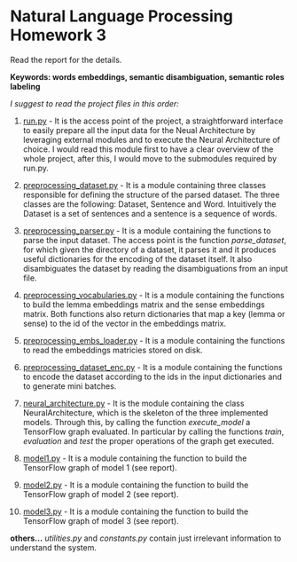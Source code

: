 # Natural Language Processing Homework 3

Read the report for the details.

**Keywords: words embeddings, semantic disambiguation, semantic roles labeling**

_I suggest to read the project files in this order:_

1. [run.py](https://github.com/matteoprata/m-natural-language-processing-hw3/blob/master/src/run.py) - It is the access point of the project, a straightforward interface to easily prepare all the input data for the Neual Architecture by leveraging external modules and to execute the Neural Architecture of choice. I would read this module first to have a clear overview of the whole project, after this, I would move to the submodules required by run.py.

2. [preprocessing_dataset.py](https://github.com/matteoprata/m-natural-language-processing-hw3/blob/master/src/preprocessing_dataset.py) - It is a module containing three classes responsible for defining the structure of the parsed dataset. The three classes are the following: Dataset, Sentence and Word. Intuitively the Dataset is a set of sentences and a sentence is a sequence of words.

3. [preprocessing_parser.py](https://github.com/matteoprata/m-natural-language-processing-hw3/blob/master/src/preprocessing_parser.py) - It is a module containing the functions to parse the input dataset. The access point is the function *parse_dataset*, for which given the directory of a dataset, it parses it and it produces useful dictionaries for the encoding of the dataset itself. It also disambiguates the dataset by reading the disambiguations from an input file.

4. [preprocessing_vocabularies.py](https://github.com/matteoprata/m-natural-language-processing-hw3/blob/master/src/preprocessing_vocabularies.py) - It is a module containing the functions to build the lemma embeddings matrix and the sense embeddings matrix. Both functions also return dictionaries that map a key (lemma or sense) to the id of the vector in the embeddings matrix.

5. [preprocessing_embs_loader.py](https://github.com/matteoprata/m-natural-language-processing-hw3/blob/master/src/preprocessing_embs_loader.py) - It is a module containing the functions to read the embeddings matricies stored on disk. 

6. [preprocessing_dataset_enc.py](https://github.com/matteoprata/m-natural-language-processing-hw3/blob/master/src/preprocessing_dataset_enc.py) - It is a module containing the functions to encode the dataset according to the ids in the input dictionaries and to generate mini batches.

7. [neural_architecture.py](https://github.com/matteoprata/m-natural-language-processing-hw3/blob/master/src/neural_architecture.py) - It is the module containing the class NeuralArchitecture, which is the skeleton of the three implemented models. Through this, by calling the function *execute_model* a TensorFlow graph evaluated. In particular by calling the functions *train*, *evaluation* and *test* the proper operations of the graph get executed.

8. [model1.py](https://github.com/matteoprata/m-natural-language-processing-hw3/blob/master/src/model1.py) - It is a module containing the function to build the TensorFlow graph of model 1 (see report).


9. [model2.py](https://github.com/matteoprata/m-natural-language-processing-hw3/blob/master/src/model2.py) - It is a module containing the function to build the TensorFlow graph of model 2 (see report).

10. [model3.py](https://github.com/matteoprata/m-natural-language-processing-hw3/blob/master/src/model3.py) - It is a module containing the function to build the TensorFlow graph of model 3 (see report).

**others...** 
*utilities.py* and *constants.py* contain just irrelevant information to understand the system.


